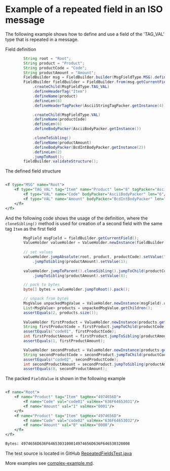 # Example of a repeated field in an ISO message

The following example shows how to define and use a field of the 'TAG_VAL' type that is repeated in a message.

Field definition
```Java
        String root = "Root";
        String product = "Product";
        String productCode = "Code";
        String productAmount = "Amount";
        FieldBuilder msg = FieldBuilder.builder(MsgFieldType.MSG).defineName(root);
        FieldBuilder fieldBuilder = FieldBuilder.from(msg.getCurrentField())
            .createChild(MsgFieldType.TAG_VAL)
            .defineHeaderTag("Item")
            .defineName(product)
            .defineLen(8)
            .defineHeaderTagPacker(AsciiStringTagPacker.getInstance(4))

            .createChild(MsgFieldType.VAL)
            .defineName(productCode)
            .defineLen(6)
            .defineBodyPacker(AsciiBodyPacker.getInstance())

            .cloneToSibling()
            .defineName(productAmount)
            .defineBodyPacker(BcdIntBodyPacker.getInstance(2))
            .defineLen(2)
            .jumpToRoot();
        fieldBuilder.validateStructure();
```

The defined field structure
```XML

<f type="MSG" name="Root">
    <f type="TAG_VAL" tag="Item" name="Product" len="8" tagPacker="AsciiStringTagPacker">
        <f type="VAL" name="Code" bodyPacker="AsciiBodyPacker" len="6"/>
        <f type="VAL" name="Amount" bodyPacker="BcdIntBodyPacker" len="2"/>
    </f>
</f>
```

And the following code shows the usage of the definition, where the `cloneSibling()` method is used
for creation of a second field with the same tag `Item` as the first field
```Java
        MsgField msgField = fieldBuilder.getCurrentField();
        ValueHolder valueHolder = ValueHolder.newInstance(fieldBuilder);
        
        // set values
        valueHolder.jumpAbsolute(root, product, productCode).setValue("code01")
            .jumpToSibling(productAmount).setValue(1);
        
        valueHolder.jumpToParent().cloneSibling().jumpToChild(productCode).setValue("code02")
            .jumpToSibling(productAmount).setValue(8);

        // pack to bytes
        byte[] bytes = valueHolder.jumpToRoot().pack();

        // unpack from bytes
        MsgValue unpackedMsgValue = ValueHolder.newInstance(msgField).unpack(bytes);
        List<MsgValue> products = unpackedMsgValue.getChildren();
        assertEquals(2, products.size());
        
        ValueHolder firstProduct = ValueHolder.newInstance(products.get(0), msgField.getChildren().get(0));
        String firstProductCode = firstProduct.jumpToChild(productCode).getValue(String.class);
        assertEquals("code01", firstProductCode);
        int firstProductAmount = firstProduct.jumpToSibling(productAmount).getValue(Integer.class);
        assertEquals(1, firstProductAmount);

        ValueHolder secondProduct = ValueHolder.newInstance(products.get(1), msgField.getChildren().get(0));
        String secondProductCode = secondProduct.jumpToChild(productCode).getValue(String.class);
        assertEquals("code02", secondProductCode);
        int secondProductAmount = secondProduct.jumpToSibling(productAmount).getValue(Integer.class);
        assertEquals(8, secondProductAmount);
```

The packed `FieldValue` is shown in the following example
```XML

<f name="Root">
    <f name="Product" tag="Item" tagHex="4974656D">
        <f name="Code" val="code01" valHex="636F64653031"/>
        <f name="Amount" val="1" valHex="0001"/>
    </f>
    <f name="Product" tag="Item" tagHex="4974656D">
        <f name="Code" val="code02" valHex="636F64653032"/>
        <f name="Amount" val="8" valHex="0008"/>
    </f>
</f>

Bytes: 4974656D636F6465303100014974656D636F646530320008
```

The test source is located in GitHub [RepeatedFieldsTest.java](https://github.com/credibledoc/credible-doc/blob/master/iso-8583-packer/src/test/java/com/credibledoc/iso8583packer/repeated/RepeatedFieldsTest.java)

More examples see [complex-example.md](../complex-example.md).